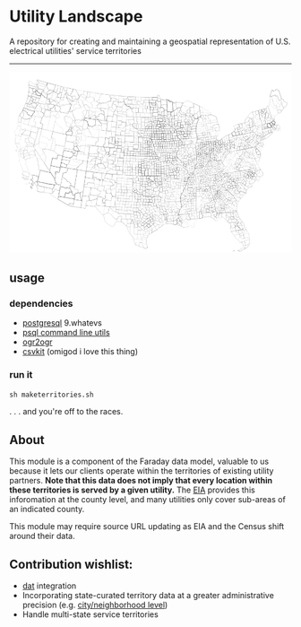 # Utility Landscape
A repository for creating and maintaining a geospatial representation of U.S. electrical utilities' service territories

-------------

![national file](utils.png)

## usage

### dependencies
- [postgresql](http://www.postgresql.org/) 9.whatevs
- [psql command line utils](http://www.postgresql.org/docs/9.3/static/app-psql.html)
- [ogr2ogr](http://www.gdal.org/ogr2ogr.html)
- [csvkit](https://github.com/onyxfish/csvkit) (omigod i love this thing)

### run it

`sh maketerritories.sh`

. . . and you're off to the races. 

## About
This module is a component of the Faraday data model, valuable to us because it lets our clients operate within the territories of existing utility partners. __Note that this data does not imply that every location within these territories is served by a given utility.__ The [EIA]() provides this inforomation at the county level, and many utilities only cover sub-areas of an indicated county.

This module may require source URL updating as EIA and the Census shift around their data.

## Contribution wishlist:
- [dat](http://dat-data.com/) integration
- Incorporating state-curated territory data at a greater administrative precision (e.g. [city/neighborhood level](http://www.mass.gov/anf/research-and-tech/it-serv-and-support/application-serv/office-of-geographic-information-massgis/datalayers/pubutil.html))
- Handle multi-state service territories